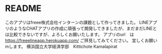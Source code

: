 # README

このアプリはfreee株式会社インターンの課題として作ってきました。
LINEアプリのようなCHATアプリの作成に頑張って開発してきましたが、まだまだLINEとは比較できないですが、よろしくお願いたします。
アプリのurl　は　https://freeelineapp.herokuapp.com/
ご拝見してみてください。
宜しくお願いmします。
 横浜国立大学経済学部　Kittichote Kamalapirat


